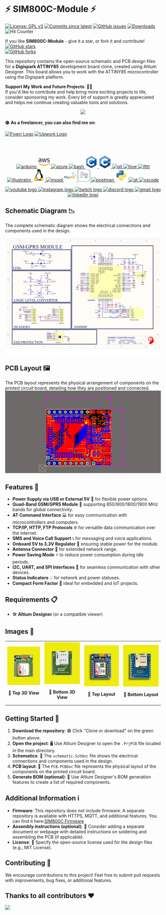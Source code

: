 # ⚡ SIM800C-Module ⚡
[![License: GPL v3](https://img.shields.io/badge/License-GPLv3-blue.svg)](https://www.gnu.org/licenses/gpl-3.0)
[![Commits since latest](https://img.shields.io/github/commits-since/yasir-shahzad/SIM800C-Module/latest)](https://github.com/yasir-shahzad/SIM800C-Module/commits/master) 
[![GitHub issues](https://img.shields.io/github/issues/yasir-shahzad/SIM800C-Module.svg)](https://github.com/yasir-shahzad/SIM800C-Module/issues) 
[![Downloads](https://img.shields.io/github/downloads/yasir-shahzad/SIM800C-Module/total.svg?maxAge=3600)](https://github.com/yasir-shahzad/SIM800C-Module/releases/latest) 
![Hit Counter](https://visitor-badge.laobi.icu/badge?page_id=yasir-shahzad_SIM800C-Module)

If you like **SIM800C-Module** - give it a star, or fork it and contribute!  
[![GitHub stars](https://img.shields.io/github/stars/yasir-shahzad/SIM800C-Module.svg?style=social&label=Star)](https://github.com/yasir-shahzad/SIM800C-Module/stargazers)  
[![GitHub forks](https://img.shields.io/github/forks/yasir-shahzad/SIM800C-Module.svg?style=social&label=Fork)](https://github.com/yasir-shahzad/SIM800C-Module/network)

This repository contains the open-source schematic and PCB design files for a **Digispark ATTINY85** development board clone, created using Altium Designer. This board allows you to work with the ATTINY85 microcontroller using the Digispark platform.

**Support My Work and Future Projects**:  🚀✨  
If you'd like to contribute and help bring more exciting projects to life, consider sponsoring my work. Every bit of support is greatly appreciated and helps me continue creating valuable tools and solutions.

<p align="center">
  <a href="https://github.com/sponsors/yasir-shahzad">
    <img width="100px" src="https://github.com/JamesIves/github-sponsors-readme-action/raw/dev/.github/assets/icon.png">
  </a>
</p>

🟠 **As a freelancer, you can also find me on**:

[![Fiverr Logo](https://img.shields.io/static/v1?message=Fiverr&logo=fiverr&label=&color=1DBF73&logoColor=white&labelColor=&style=for-the-badge)](https://www.fiverr.com/yasirshahzad786) 
[![Upwork Logo](https://img.shields.io/static/v1?message=Upwork&logo=upwork&label=&color=6FDA44&logoColor=white&labelColor=&style=for-the-badge)](https://www.upwork.com/freelancers/~01bf038fa9b5bfbbc2)

 <br>
 <br>
 
<p align="center">
  <a href="https://www.arduino.cc/" target="_blank" rel="noreferrer">
    <img src="https://cdn.worldvectorlogo.com/logos/arduino-1.svg" alt="arduino" width="40" height="40"/>
  </a>
  <a href="https://aws.amazon.com" target="_blank" rel="noreferrer">
    <img src="https://raw.githubusercontent.com/devicons/devicon/master/icons/amazonwebservices/amazonwebservices-original-wordmark.svg" alt="aws" width="40" height="40"/>
  </a>
  <a href="https://azure.microsoft.com/en-in/" target="_blank" rel="noreferrer">
    <img src="https://www.vectorlogo.zone/logos/microsoft_azure/microsoft_azure-icon.svg" alt="azure" width="40" height="40"/>
  </a>
  <a href="https://www.gnu.org/software/bash/" target="_blank" rel="noreferrer">
    <img src="https://www.vectorlogo.zone/logos/gnu_bash/gnu_bash-icon.svg" alt="bash" width="40" height="40"/>
  </a>
  <a href="https://www.cprogramming.com/" target="_blank" rel="noreferrer">
    <img src="https://raw.githubusercontent.com/devicons/devicon/master/icons/c/c-original.svg" alt="c" width="40" height="40"/>
  </a>
  <a href="https://www.w3schools.com/cpp/" target="_blank" rel="noreferrer">
    <img src="https://raw.githubusercontent.com/devicons/devicon/master/icons/cplusplus/cplusplus-original.svg" alt="cplusplus" width="40" height="40"/>
  </a>
  <a href="https://git-scm.com/" target="_blank" rel="noreferrer">
    <img src="https://www.vectorlogo.zone/logos/git-scm/git-scm-icon.svg" alt="git" width="40" height="40"/>
  </a>
  <a href="https://hive.apache.org/" target="_blank" rel="noreferrer">
    <img src="https://www.vectorlogo.zone/logos/apache_hive/apache_hive-icon.svg" alt="hive" width="40" height="40"/>
  </a>
  <a href="https://ifttt.com/" target="_blank" rel="noreferrer">
    <img src="https://www.vectorlogo.zone/logos/ifttt/ifttt-ar21.svg" alt="ifttt" width="40" height="40"/>
  </a>
  <a href="https://www.adobe.com/in/products/illustrator.html" target="_blank" rel="noreferrer">
    <img src="https://www.vectorlogo.zone/logos/adobe_illustrator/adobe_illustrator-icon.svg" alt="illustrator" width="40" height="40"/>
  </a>
  <a href="https://www.linux.org/" target="_blank" rel="noreferrer">
    <img src="https://raw.githubusercontent.com/devicons/devicon/master/icons/linux/linux-original.svg" alt="linux" width="40" height="40"/>
  </a>
  <a href="https://www.microsoft.com/en-us/sql-server" target="_blank" rel="noreferrer">
    <img src="https://www.svgrepo.com/show/303229/microsoft-sql-server-logo.svg" alt="mssql" width="40" height="40"/>
  </a>
  <a href="https://www.mysql.com/" target="_blank" rel="noreferrer">
    <img src="https://raw.githubusercontent.com/devicons/devicon/master/icons/mysql/mysql-original-wordmark.svg" alt="mysql" width="40" height="40"/>
  </a>
  <a href="https://www.photoshop.com/en" target="_blank" rel="noreferrer">
    <img src="https://raw.githubusercontent.com/devicons/devicon/master/icons/photoshop/photoshop-line.svg" alt="photoshop" width="40" height="40"/>
  </a>
  <a href="https://postman.com" target="_blank" rel="noreferrer">
    <img src="https://www.vectorlogo.zone/logos/getpostman/getpostman-icon.svg" alt="postman" width="40" height="40"/>
  </a>
  <a href="https://www.python.org" target="_blank" rel="noreferrer">
    <img src="https://raw.githubusercontent.com/devicons/devicon/master/icons/python/python-original.svg" alt="python" width="40" height="40"/>
  </a>
  <a href="https://www.qt.io/" target="_blank" rel="noreferrer">
    <img src="https://upload.wikimedia.org/wikipedia/commons/0/0b/Qt_logo_2016.svg" alt="qt" width="40" height="40"/>
  </a>
  <a href="https://code.visualstudio.com/" target="_blank" rel="noreferrer">
    <img src="https://cdn.jsdelivr.net/gh/devicons/devicon/icons/vscode/vscode-original.svg" alt="vscode" width="42" height="30"/>
  </a>
</p>


<div align="center">
<a href="https://www.youtube.com/@CircuitInnovate" target="_blank">
  <img src="https://img.shields.io/static/v1?message=Youtube&logo=youtube&label=&color=FF0000&logoColor=white&labelColor=&style=for-the-badge" height="35" alt="youtube logo" />
</a>
<a href="https://www.instagram.com/mastermind.pk/" target="_blank">
  <img src="https://img.shields.io/static/v1?message=Instagram&logo=instagram&label=&color=E4405F&logoColor=white&labelColor=&style=for-the-badge" height="35" alt="instagram logo"  />
</a>
<a href="https://x.com/themastermindpk" target="_blank">
  <img src="https://img.shields.io/static/v1?message=Twitch&logo=twitch&label=&color=9146FF&logoColor=white&labelColor=&style=for-the-badge" height="35" alt="twitch logo"  />
</a>
<a href="https://discord.com/users/maker_shih" target="_blank">
  <img src="https://img.shields.io/static/v1?message=Discord&logo=discord&label=&color=7289DA&logoColor=white&labelColor=&style=for-the-badge" height="35" alt="discord logo"  />
</a>
<a href="mailto:yasirshahzad918@gmail.com" target="_blank">
  <img src="https://img.shields.io/static/v1?message=Gmail&logo=gmail&label=&color=D14836&logoColor=white&labelColor=&style=for-the-badge" height="35" alt="gmail logo"  />
</a>
 <a href="https://www.linkedin.com/in/yasirshahzad18/" target="_blank">
   <img src="https://img.shields.io/static/v1?message=LinkedIn&logo=linkedin&label=&color=0077B5&logoColor=white&labelColor=&style=for-the-badge" height="35" alt="linkedin logo"  />
 </a>
</div>




## Schematic Diagram 📉  
The complete schematic diagram shows the electrical connections and components used in the design.  
![alt SIM800C Schematic Diagram](images/SIM800C-schematic.png)

## PCB Layout 🖼️  
The PCB layout represents the physical arrangement of components on the printed circuit board, detailing how they are positioned and connected.  
![alt SIM800C PCB Layout](images/SIM800C-PCB.png)


## Features 🌟

- **Power Supply via USB or External 5V** 🔌 for flexible power options.
- **Quad-Band GSM/GPRS Module** 📶 supporting 850/900/1800/1900 MHz bands for global connectivity.
- **AT Command Interface** 💻 for easy communication with microcontrollers and computers.
- **TCP/IP, HTTP, FTP Protocols** 🌐 for versatile data communication over the internet.
- **SMS and Voice Call Support** 📞 for messaging and voice applications.
- **Onboard 5V to 3.3V Regulator** 🔋 ensuring stable power for the module.
- **Antenna Connector** 📡 for extended network range.
- **Power Saving Mode** ⚡ to reduce power consumption during idle periods.
- **I2C, UART, and SPI Interfaces** 🔗 for seamless communication with other devices.
- **Status Indicators** 💡 for network and power statuses.
- **Compact Form Factor** 📏 ideal for embedded and IoT projects.




## Requirements 📋

- 🛠️ **Altium Designer** (or a compatible viewer)

## Images 📸

<table>
  <tr>
    <th>
        <a href="images/Top3D.png" target="_blank">
        <img src='images/Top3D.png' width='200px' alt='Top 3D View' /> </a>  
        <p>🔼 Top 3D View</p>
    </th>
    <th>
        <a href="images/Bottom3D.png" target="_blank">
        <img src='images/Bottom3D.png' width='200px' alt='Bottom 3D View' /> </a>
        <p>🔽 Bottom 3D View</p>
    </th>
    <th>
        <a href="images/Top_Layout.png" target="_blank">
        <img src='images/Top_Layout.png' width='200px' alt='Top Layout' /> </a>
        <p>🔼 Top Layout</p>
    </th>
    <th>
        <a href="images/Bottom_Layout.png" target="_blank">
        <img src='images/Bottom_Layout.png' width='200px' alt='Bottom Layout' /> </a>
        <p>🔽 Bottom Layout</p>
    </th>
  </tr>
</table>

## Getting Started 🚀

1. **Download the repository**: 🟢 Click "Clone or download" on the green button above.
2. **Open the project**: 🖥️ Use Altium Designer to open the `.PrjPCB` file located in the main directory.
3. **Schematics**: 📜 The `schematic.SchDoc` file shows the electrical connections and components used in the design.
4. **PCB layout**: 🧩 The `PCB.PCBDoc` file represents the physical layout of the components on the printed circuit board.
5. **Generate BOM (optional)**: 🛒 Use Altium Designer's BOM generation features to create a list of required components.

## Additional Information ℹ️

- **Firmware**: This repository does not include firmware. A separate repository is available with HTTPS, MQTT, and additional features. You can find it here:[SIM800C Firmware](https://github.com/yasir-shahzad/SIMCom-GSM)
- **Assembly instructions (optional)**: 🔧 Consider adding a separate document or webpage with detailed instructions on soldering and assembling the PCB (if applicable).
- **License**: 📄 Specify the open-source license used for the design files (e.g., MIT License).

## Contributing 🤝

We encourage contributions to this project! Feel free to submit pull requests with improvements, bug fixes, or additional features.

## Thanks to all contributors ❤️

 <a href="https://github.com/yasir-shahzad/SIM800C-Module/graphs/contributors">
   <img src="https://contrib.rocks/image?repo=yasir-shahzad/SIM800C-Module" />
 </a>